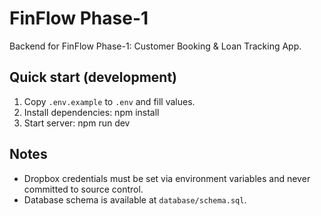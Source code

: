 # FinFlow Phase-1

Backend for FinFlow Phase-1: Customer Booking & Loan Tracking App.

## Quick start (development)

1. Copy `.env.example` to `.env` and fill values.
2. Install dependencies:
    npm install
3. Start server:
    npm run dev

## Notes
- Dropbox credentials must be set via environment variables and never committed to source control.
- Database schema is available at `database/schema.sql`.
